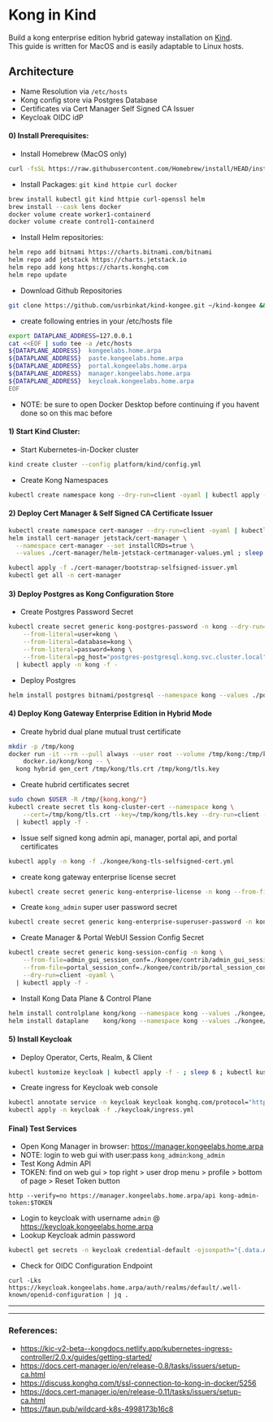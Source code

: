 # Kong in Kind
Build a kong enterprise edition hybrid gateway installation on [Kind](https://kind.sigs.k8s.io).    
This guide is written for MacOS and is easily adaptable to Linux hosts.    

## Architecture
  - Name Resolution via `/etc/hosts`    
  - Kong config store via Postgres Database    
  - Certificates via Cert Manager Self Signed CA Issuer   
  - Keycloak OIDC idP
    
#### 0) Install Prerequisites:
  - Install Homebrew (MacOS only)
```sh
curl -fsSL https://raw.githubusercontent.com/Homebrew/install/HEAD/install.sh | bash
```
  - Install Packages: `git kind httpie curl docker`    
```sh
brew install kubectl git kind httpie curl-openssl helm
brew install --cask lens docker
docker volume create worker1-containerd
docker volume create control1-containerd
```
  - Install Helm repositories:  
```sh
helm repo add bitnami https://charts.bitnami.com/bitnami
helm repo add jetstack https://charts.jetstack.io
helm repo add kong https://charts.konghq.com
helm repo update
```
  - Download Github Repositories  
```sh
git clone https://github.com/usrbinkat/kind-kongee.git ~/kind-kongee && cd ~/kind-kongee
```
  - create following entries in your /etc/hosts file    
```sh
export DATAPLANE_ADDRESS=127.0.0.1
cat <<EOF | sudo tee -a /etc/hosts
${DATAPLANE_ADDRESS}  kongeelabs.home.arpa
${DATAPLANE_ADDRESS}  paste.kongeelabs.home.arpa
${DATAPLANE_ADDRESS}  portal.kongeelabs.home.arpa
${DATAPLANE_ADDRESS}  manager.kongeelabs.home.arpa
${DATAPLANE_ADDRESS}  keycloak.kongeelabs.home.arpa
EOF
```
  - NOTE: be sure to open Docker Desktop before continuing if you havent done so on this mac before

#### 1) Start Kind Cluster:
  - Start Kubernetes-in-Docker cluster
```sh
kind create cluster --config platform/kind/config.yml
```
  - Create Kong Namespaces
```sh
kubectl create namespace kong --dry-run=client -oyaml | kubectl apply -f -
```
    
#### 2) Deploy Cert Manager & Self Signed CA Certificate Issuer
```sh
kubectl create namespace cert-manager --dry-run=client -oyaml | kubectl apply -f -
helm install cert-manager jetstack/cert-manager \
  --namespace cert-manager --set installCRDs=true \
  --values ./cert-manager/helm-jetstack-certmanager-values.yml ; sleep 4
```
```sh
kubectl apply -f ./cert-manager/bootstrap-selfsigned-issuer.yml
kubectl get all -n cert-manager
```

#### 3) Deploy Postgres as Kong Configuration Store
  - Create Postgres Password Secret
```sh
kubectl create secret generic kong-postgres-password -n kong --dry-run=client -oyaml \
    --from-literal=user=kong \
    --from-literal=database=kong \
    --from-literal=password=kong \
    --from-literal=pg_host="postgres-postgresql.kong.svc.cluster.local" \
  | kubectl apply -n kong -f -
```
  - Deploy Postgres
```sh
helm install postgres bitnami/postgresql --namespace kong --values ./postgres/values.yml
```
    
#### 4) Deploy Kong Gateway Enterprise Edition in Hybrid Mode
  - Create hybrid dual plane mutual trust certificate
```sh
mkdir -p /tmp/kong
docker run -it --rm --pull always --user root --volume /tmp/kong:/tmp/kong:z \
    docker.io/kong/kong -- \
  kong hybrid gen_cert /tmp/kong/tls.crt /tmp/kong/tls.key
```
  - Create hubrid certificates secret
```sh
sudo chown $USER -R /tmp/{kong,kong/*}
kubectl create secret tls kong-cluster-cert --namespace kong \
    --cert=/tmp/kong/tls.crt --key=/tmp/kong/tls.key --dry-run=client -oyaml \
  | kubectl apply -f -
```
  - Issue self signed kong admin api, manager, portal api, and portal certificates
```sh
kubectl apply -n kong -f ./kongee/kong-tls-selfsigned-cert.yml
```
  - create kong gateway enterprise license secret
```sh
kubectl create secret generic kong-enterprise-license -n kong --from-file=license=${HOME}/.kong-license-data/license.json --dry-run=client -oyaml | kubectl apply -n kong -f -
```
  - Create `kong_admin` super user password secret
```sh
kubectl create secret generic kong-enterprise-superuser-password -n kong --from-literal=password='kong_admin' --dry-run=client -oyaml | kubectl apply -n kong -f -
```
  - Create Manager & Portal WebUI Session Config Secret
```sh
kubectl create secret generic kong-session-config -n kong \
    --from-file=admin_gui_session_conf=./kongee/contrib/admin_gui_session_conf \
    --from-file=portal_session_conf=./kongee/contrib/portal_session_conf \
    --dry-run=client -oyaml \
  | kubectl apply -f -
```
  - Install Kong Data Plane & Control Plane
```sh
helm install controlplane kong/kong --namespace kong --values ./kongee/controlplane.yml
helm install dataplane    kong/kong --namespace kong --values ./kongee/dataplane.yml
```
    
#### 5) Install Keycloak
  - Deploy Operator, Certs, Realm, & Client
```sh
kubectl kustomize keycloak | kubectl apply -f - ; sleep 6 ; kubectl kustomize keycloak | kubectl apply -f - ; sleep 6 ; kubectl kustomize keycloak | kubectl apply -f -
```
  - Create ingress for Keycloak web console
```sh 
kubectl annotate service -n keycloak keycloak konghq.com/protocol="https"
kubectl apply -n keycloak -f ./keycloak/ingress.yml 
```

#### Final) Test Services
  - Open Kong Manager in browser: https://manager.kongeelabs.home.arpa    
  - NOTE: login to web gui with user:pass `kong_admin`:`kong_admin`
  - Test Kong Admin API
  - TOKEN: find on web gui > top right > user drop menu > profile > bottom of page > Reset Token button
```
http --verify=no https://manager.kongeelabs.home.arpa/api kong-admin-token:$TOKEN
```
  - Login to keycloak with username `admin` @ https://keycloak.kongeelabs.home.arpa
  - Lookup Keycloak admin password
```sh
kubectl get secrets -n keycloak credential-default -ojsonpath="{.data.ADMIN_PASSWORD}" | base64 -d ;echo;echo
```
  - Check for OIDC Configuration Endpoint
```
curl -Lks https://keycloak.kongeelabs.home.arpa/auth/realms/default/.well-known/openid-configuration | jq .
```
      
-------------------------
-------------------------
### References:
  - https://kic-v2-beta--kongdocs.netlify.app/kubernetes-ingress-controller/2.0.x/guides/getting-started/    
  - https://docs.cert-manager.io/en/release-0.8/tasks/issuers/setup-ca.html    
  - https://discuss.konghq.com/t/ssl-connection-to-kong-in-docker/5256    
  - https://docs.cert-manager.io/en/release-0.11/tasks/issuers/setup-ca.html    
  - https://faun.pub/wildcard-k8s-4998173b16c8
